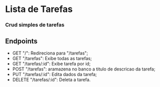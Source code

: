 # Lista de Tarefas

### Crud simples de tarefas

## Endpoints

- GET "/": Redireciona para "/tarefas";
- GET "/tarefas": Exibe todas as tarefas;
- GET "/tarefas/:id": Exibe tarefa por id;
- POST "/tarefas": aramazena no banco a titulo de descricao da tarefa;
- PUT "/tarefas/:id": Edita dados da tarefa;
- DELETE "/tarefas/:id": Deleta a tarefa.